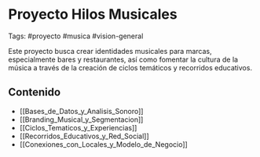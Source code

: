 # Proyecto Hilos Musicales
Tags: #proyecto #musica #vision-general

Este proyecto busca crear identidades musicales para marcas, especialmente bares y restaurantes, así como fomentar la cultura de la música a través de la creación de ciclos temáticos y recorridos educativos.

## Contenido
- [[Bases_de_Datos_y_Analisis_Sonoro]]
- [[Branding_Musical_y_Segmentacion]]
- [[Ciclos_Tematicos_y_Experiencias]]
- [[Recorridos_Educativos_y_Red_Social]]
- [[Conexiones_con_Locales_y_Modelo_de_Negocio]]